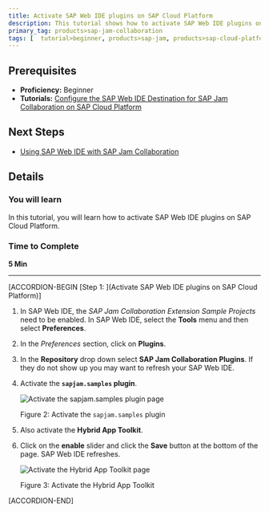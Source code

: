 ```yaml
---
title: Activate SAP Web IDE plugins on SAP Cloud Platform
description: This tutorial shows how to activate SAP Web IDE plugins on SAP Cloud Platform.
primary_tag: products>sap-jam-collaboration
tags: [  tutorial>beginner, products>sap-jam, products>sap-cloud-platform, topic>cloud ]
---
```


## Prerequisites  
 - **Proficiency:** Beginner
 - **Tutorials:** [Configure the SAP Web IDE Destination for SAP Jam Collaboration on SAP Cloud Platform](https://www.sap.com/developer/tutorials/jam-cloud-webide-destination-configure.html)

## Next Steps
- [Using SAP Web IDE with SAP Jam Collaboration](https://www.sap.com/developer/tutorials/jam-cloud-ui5-sample-build-project.html)

## Details
### You will learn  
In this tutorial, you will learn how to activate SAP Web IDE plugins on SAP Cloud Platform.

### Time to Complete
**5 Min**

---

[ACCORDION-BEGIN [Step 1: ](Activate SAP Web IDE plugins on SAP Cloud Platform)]

1.  In SAP Web IDE, the _SAP Jam Collaboration Extension Sample Projects_ need to be enabled. In SAP Web IDE, select the **Tools** menu and then select **Preferences**.
2.  In the _Preferences_ section, click on **Plugins**.
3.  In the **Repository** drop down select **SAP Jam Collaboration Plugins**. If they do not show up you may want to refresh your SAP Web IDE.
4.  Activate the **`sapjam.samples` plugin**.

    ![Activate the sapjam.samples plugin page](loio3061dc55d42c4efb8c522eaaec92492f_HiRes.png)

    Figure 2: Activate the `sapjam.samples` plugin
5.  Also activate the **Hybrid App Toolkit**.
6.  Click on the **enable** slider and click the **Save** button at the bottom of the page. SAP Web IDE refreshes.

    ![Activate the Hybrid App Toolkit page](loio81661760f7b34e5f852d5b8c4caa1fef_HiRes.png)

    Figure 3: Activate the Hybrid App Toolkit


[ACCORDION-END]

